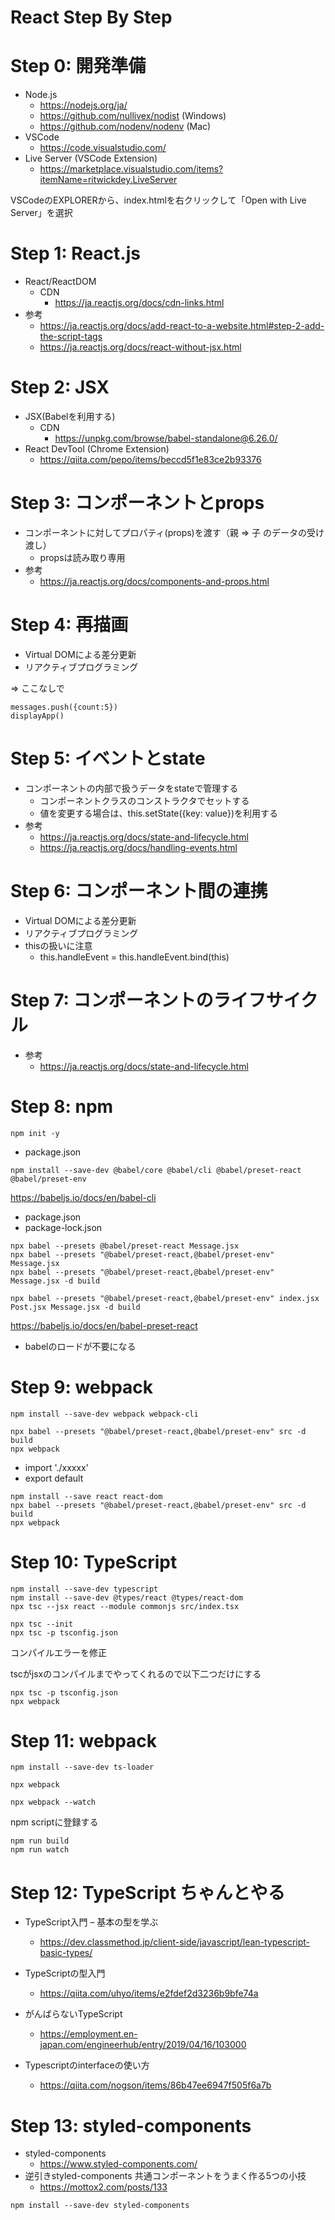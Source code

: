React Step By Step
====

# Step 0: 開発準備

* Node.js
    * https://nodejs.org/ja/
    * https://github.com/nullivex/nodist (Windows)
    * https://github.com/nodenv/nodenv (Mac)
* VSCode
    * https://code.visualstudio.com/
* Live Server (VSCode Extension)
    * https://marketplace.visualstudio.com/items?itemName=ritwickdey.LiveServer

VSCodeのEXPLORERから、index.htmlを右クリックして「Open with Live Server」を選択

# Step 1: React.js

* React/ReactDOM
    * CDN
        * https://ja.reactjs.org/docs/cdn-links.html
* 参考
    * https://ja.reactjs.org/docs/add-react-to-a-website.html#step-2-add-the-script-tags
    * https://ja.reactjs.org/docs/react-without-jsx.html

# Step 2: JSX

* JSX(Babelを利用する)
    * CDN
        * https://unpkg.com/browse/babel-standalone@6.26.0/
* React DevTool (Chrome Extension)
    * https://qiita.com/pepo/items/beccd5f1e83ce2b93376

# Step 3: コンポーネントとprops

* コンポーネントに対してプロパティ(props)を渡す（親 => 子 のデータの受け渡し）
    * propsは読み取り専用
* 参考
    * https://ja.reactjs.org/docs/components-and-props.html

# Step 4: 再描画

* Virtual DOMによる差分更新
* リアクティブプログラミング

 => ここなしで

```
messages.push({count:5})
displayApp()
```

# Step 5: イベントとstate

* コンポーネントの内部で扱うデータをstateで管理する
    * コンポーネントクラスのコンストラクタでセットする
    * 値を変更する場合は、this.setState({key: value})を利用する 
* 参考
    * https://ja.reactjs.org/docs/state-and-lifecycle.html
    * https://ja.reactjs.org/docs/handling-events.html

# Step 6: コンポーネント間の連携

* Virtual DOMによる差分更新
* リアクティブプログラミング
* thisの扱いに注意
    * this.handleEvent = this.handleEvent.bind(this)

# Step 7: コンポーネントのライフサイクル

* 参考
    * https://ja.reactjs.org/docs/state-and-lifecycle.html

# Step 8: npm

```
npm init -y
```

* package.json

```
npm install --save-dev @babel/core @babel/cli @babel/preset-react @babel/preset-env
```

https://babeljs.io/docs/en/babel-cli

* package.json
* package-lock.json


```
npx babel --presets @babel/preset-react Message.jsx 
npx babel --presets "@babel/preset-react,@babel/preset-env" Message.jsx
npx babel --presets "@babel/preset-react,@babel/preset-env" Message.jsx -d build

npx babel --presets "@babel/preset-react,@babel/preset-env" index.jsx Post.jsx Message.jsx -d build
```

https://babeljs.io/docs/en/babel-preset-react
* babelのロードが不要になる

# Step 9: webpack

```
npm install --save-dev webpack webpack-cli
```

```
npx babel --presets "@babel/preset-react,@babel/preset-env" src -d build
npx webpack
```

* import './xxxxx'
* export default 

```
npm install --save react react-dom
npx babel --presets "@babel/preset-react,@babel/preset-env" src -d build
npx webpack
```

# Step 10: TypeScript

```
npm install --save-dev typescript
npm install --save-dev @types/react @types/react-dom
npx tsc --jsx react --module commonjs src/index.tsx
```

```
npx tsc --init
npx tsc -p tsconfig.json
```

コンパイルエラーを修正

tscがjsxのコンパイルまでやってくれるので以下二つだけにする
```
npx tsc -p tsconfig.json
npx webpack
```

# Step 11: webpack

```
npm install --save-dev ts-loader
```

```
npx webpack
```

```
npx webpack --watch
```

npm scriptに登録する


```
npm run build
npm run watch
```

# Step 12: TypeScript ちゃんとやる

* TypeScript入門 – 基本の型を学ぶ
    * https://dev.classmethod.jp/client-side/javascript/lean-typescript-basic-types/
* TypeScriptの型入門
    * https://qiita.com/uhyo/items/e2fdef2d3236b9bfe74a
* がんばらないTypeScript
    * https://employment.en-japan.com/engineerhub/entry/2019/04/16/103000

* Typescriptのinterfaceの使い方
    * https://qiita.com/nogson/items/86b47ee6947f505f6a7b

# Step 13: styled-components

* styled-components
    * https://www.styled-components.com/
* 逆引きstyled-components 共通コンポーネントをうまく作る5つの小技
    * https://mottox2.com/posts/133

```
npm install --save-dev styled-components
```
